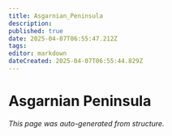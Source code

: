```yaml
---
title: Asgarnian_Peninsula
description: 
published: true
date: 2025-04-07T06:55:47.212Z
tags: 
editor: markdown
dateCreated: 2025-04-07T06:55:44.829Z
---
```


# Asgarnian Peninsula

*This page was auto-generated from structure.*